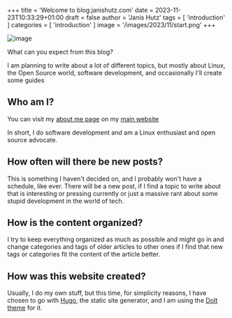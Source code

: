+++
title = 'Welcome to blog.janishutz.com'
date = 2023-11-23T10:33:29+01:00
draft = false
author = 'Janis Hutz'
tags = [ 'introduction' ]
categories = [ 'introduction' ]
image = '/images/2023/11/start.png'
+++

![image](/images/2023/11/start.png)

What can you expect from this blog?

I am planning to write about a lot of different topics, but mostly about Linux, the Open Source world, software development, and occasionally I'll create some guides

## Who am I?
You can visit my [about me page](https://janishutz.com/about/aboutme) on my [main website](https://janishutz.com)

In short, I do software development and am a Linux enthusiast and open source advocate.

## How often will there be new posts?
This is something I haven't decided on, and I probably won't have a schedule, like ever. There will be a new post, if I find a topic to write about that is interesting or pressing currently or just a massive rant about some stupid development in the world of tech.

## How is the content organized?
I try to keep everything organized as much as possible and might go in and change categories and tags of older articles to other ones if I find that new tags or categories fit the content of the article better.

## How was this website created?
Usually, I do my own stuff, but this time, for simplicity reasons, I have chosen to go with [Hugo](https://gohugo.io), the static site generator, and I am using the [DoIt theme](https://github.com/HEIGE-PCloud/DoIt) for it.

